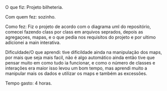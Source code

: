 O que fiz: Projeto bilheteria.

Com quem fez: sozinho.

Como fez: Fiz o projeto de acordo com o diagrama uml do repositório, comecei fazendo class por class em arquivos seprados, depois as agregaçoes, mapas, e o que pedia nos requisitos do projeto e por ultimo adicionei a main interativa.

Dificuldade/O que aprendi: tive dificildade ainda na manipulação dos maps, por mais que seja mais facil, não é algo automático ainda então tive que pensar muito em como tudo ia funcionar, e como o número de classes e interações era maior isso levou um bom tempo, mas aprendi muito a manipular mais os dados e utilizar os maps e também as excessões.

Tempo gasto: 4 horas.